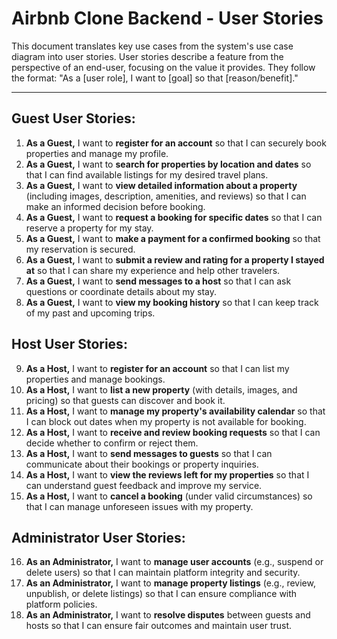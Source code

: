 # Airbnb Clone Backend - User Stories

This document translates key use cases from the system's use case diagram into user stories. User stories describe a feature from the perspective of an end-user, focusing on the value it provides. They follow the format: "As a [user role], I want to [goal] so that [reason/benefit]."

---

## Guest User Stories:

1.  **As a Guest,** I want to **register for an account** so that I can securely book properties and manage my profile.
2.  **As a Guest,** I want to **search for properties by location and dates** so that I can find available listings for my desired travel plans.
3.  **As a Guest,** I want to **view detailed information about a property** (including images, description, amenities, and reviews) so that I can make an informed decision before booking.
4.  **As a Guest,** I want to **request a booking for specific dates** so that I can reserve a property for my stay.
5.  **As a Guest,** I want to **make a payment for a confirmed booking** so that my reservation is secured.
6.  **As a Guest,** I want to **submit a review and rating for a property I stayed at** so that I can share my experience and help other travelers.
7.  **As a Guest,** I want to **send messages to a host** so that I can ask questions or coordinate details about my stay.
8.  **As a Guest,** I want to **view my booking history** so that I can keep track of my past and upcoming trips.

## Host User Stories:

9.  **As a Host,** I want to **register for an account** so that I can list my properties and manage bookings.
10. **As a Host,** I want to **list a new property** (with details, images, and pricing) so that guests can discover and book it.
11. **As a Host,** I want to **manage my property's availability calendar** so that I can block out dates when my property is not available for booking.
12. **As a Host,** I want to **receive and review booking requests** so that I can decide whether to confirm or reject them.
13. **As a Host,** I want to **send messages to guests** so that I can communicate about their bookings or property inquiries.
14. **As a Host,** I want to **view the reviews left for my properties** so that I can understand guest feedback and improve my service.
15. **As a Host,** I want to **cancel a booking** (under valid circumstances) so that I can manage unforeseen issues with my property.

## Administrator User Stories:

16. **As an Administrator,** I want to **manage user accounts** (e.g., suspend or delete users) so that I can maintain platform integrity and security.
17. **As an Administrator,** I want to **manage property listings** (e.g., review, unpublish, or delete listings) so that I can ensure compliance with platform policies.
18. **As an Administrator,** I want to **resolve disputes** between guests and hosts so that I can ensure fair outcomes and maintain user trust.
